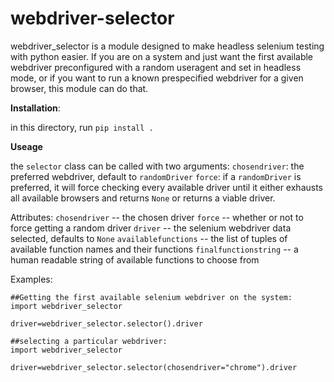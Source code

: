 # webdriver-selector

webdriver_selector is a module designed to make headless selenium testing with python easier.
If you are on a system and just want the first available webdriver preconfigured with a random useragent and set in headless mode, or if you want to run a known prespecified webdriver for a given browser, this module can do that.

**Installation**:

in this directory, run
`pip install .`

**Useage**

the `selector` class can be called with two arguments:
`chosendriver`: the preferred webdriver, default to `randomDriver`
`force`: if a `randomDriver` is preferred, it will force checking every available driver until it either exhausts all available browsers and returns `None` or returns a viable driver.

Attributes:
`chosendriver` -- the chosen driver 
`force` -- whether or not to force getting a random driver
`driver` -- the selenium webdriver data selected, defaults to `None`
`availablefunctions` -- the list of tuples of available function names and their functions
`finalfunctionstring` -- a human readable string of available functions to choose from


Examples:

```
##Getting the first available selenium webdriver on the system:
import webdriver_selector

driver=webdriver_selector.selector().driver

```

```
##selecting a particular webdriver:
import webdriver_selector

driver=webdriver_selector.selector(chosendriver="chrome").driver

```
